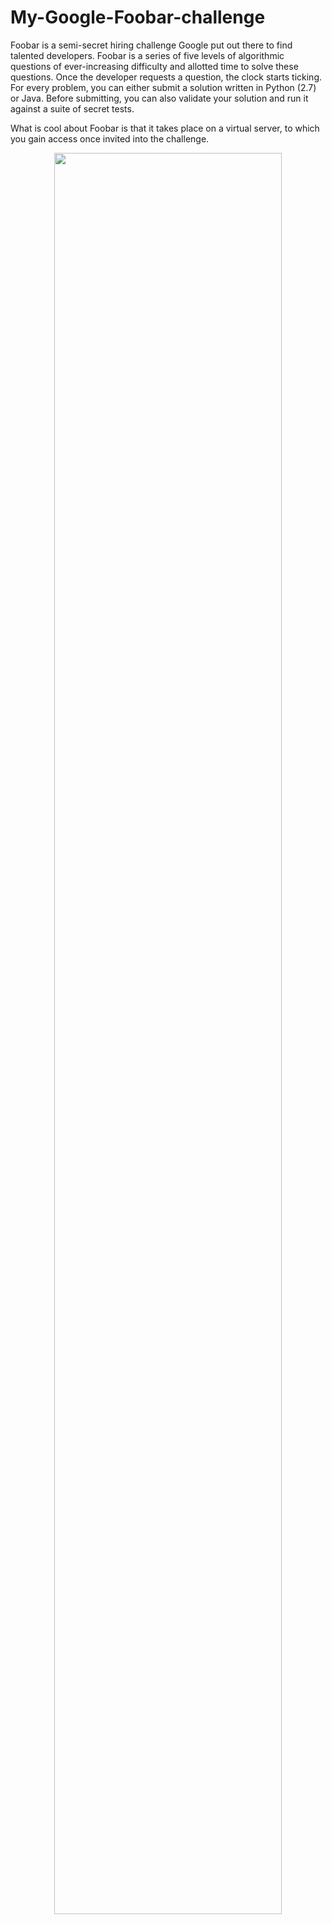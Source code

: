 # My-Google-Foobar-challenge
Foobar is a semi-secret hiring challenge Google put out there to find talented developers. Foobar is a series of five levels of algorithmic questions of ever-increasing difficulty and allotted time to solve these questions. Once the developer requests a question, the clock starts ticking.
For every problem, you can either submit a solution written in Python (2.7) or Java. Before submitting, you can also validate your solution and run it against a suite of secret tests.

What is cool about Foobar is that it takes place on a virtual server, to which you gain access once invited into the challenge.

<p align="center">
  <img src="images/gfoobar.jpg" width=85% />
</p>

